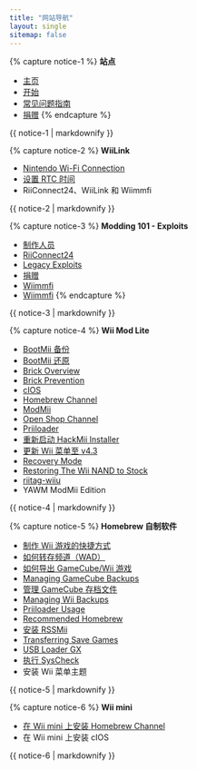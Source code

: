 ```yaml
---
title: "网站导航"
layout: single
sitemap: false
---
```


{% capture notice-1 %}
**站点**
+ [主页](/)
+ [开始](get-started)
+ [常见问题指南](faq)
+ [捐赠](donations)
{% endcapture %}
<div class="notice--info">{{ notice-1 | markdownify }}</div>

{% capture notice-2 %}
**WiiLink**
+ [Nintendo Wi-Fi Connection](wiimmfi)
+ [设置 RTC 时间](wiiconnect24#updating-rtc-clock)
+ RiiConnect24、WiiLink 和 Wiimmfi
<div class="notice--primary">{{ notice-2 | markdownify }}</div>

{% capture notice-3 %}
**Modding 101 - Exploits**
+ [制作人员](bluebomb)
+ [RiiConnect24](flashhax)
+ [Legacy Exploits](legacy-exploits)
+ [捐赠](letterbomb)
+ [Wiimmfi](Wiimmfi)
+ [Wiimmfi](wiimmfi)
{% endcapture %}
<div class="notice--primary">{{ notice-3 | markdownify }}</div>

{% capture notice-4 %}
**Wii Mod Lite**
+ [BootMii 备份](bootmii)
+ [BootMii 还原](bootmiirecover)
+ [Brick Overview](bricks)
+ [Brick Prevention](bricks#brick-prevention)
+ [cIOS](cios)
+ [Homebrew Channel](hbc)
+ [ModMii](modmii)
+ [Open Shop Channel](osc)
+ [Priiloader](priiloader)
+ [重新启动 HackMii Installer](hackmii)
+ [更新 Wii 菜单至 v4.3](update)
+ [Recovery Mode](recovery-mode)
+ [Restoring The Wii NAND to Stock](wii-factory-reset)
+ [riitag-wiiu](wnd-mini)
+ YAWM ModMii Edition
<div class="notice--primary">{{ notice-4 | markdownify }}</div>

{% capture notice-5 %}
**Homebrew 自制软件**
+ [制作 Wii 游戏的快捷方式](wiigsc)
+ [如何转存频道（WAD）](dump-wads)
+ [如何导出 GameCube/Wii 游戏](dump-games)
+ [Managing GameCube Backups](gc-backups)
+ [管理 GameCube 存档文件](gcsaves)
+ [Managing Wii Backups](wii-backups)
+ [Priiloader Usage](priiloader-usage)
+ [Recommended Homebrew](recommended-homebrew)
+ [安装 RSSMii](rssmii)
+ [Transferring Save Games](transfer-saves)
+ [USB Loader GX](wii-loaders)
+ [执行 SysCheck](syscheck)
+ 安装 Wii 菜单主题
<div class="notice--primary">{{ notice-5 | markdownify }}</div>

{% capture notice-6 %}
**Wii mini**
+ [在 Wii mini 上安装 Homebrew Channel](hbc-mini)
+ 在 Wii mini 上安装 cIOS
<div class="notice--primary">{{ notice-6 | markdownify }}</div>
